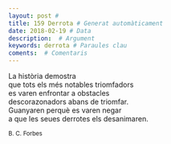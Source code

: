 ```yaml
---
layout: post #
title: 159 Derrota # Generat automàticament
date: 2018-02-19 # Data
description:  # Argument
keywords: derrota # Paraules clau
coments:  # Comentaris
---
```


La història demostra <br />
que tots els més notables triomfadors <br />
es varen enfrontar a obstacles <br />
descorazonadors abans de triomfar. <br />
Guanyaren perquè es varen negar <br />
a que les seues derrotes els desanimaren. <br />

<small>B. C. Forbes</small>

